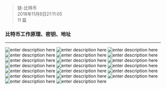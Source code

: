 > 链-比特币  
> 2018年11月6日21:11:05  
> 11 篇  

### 比特币工作原理、密钥、地址


----------


![enter description here](https://www.github.com/jixiyu/images3/raw/master/小书匠/1541509937003.png)
![enter description here](https://www.github.com/jixiyu/images3/raw/master/小书匠/1541509949847.png)
![enter description here](https://www.github.com/jixiyu/images3/raw/master/小书匠/1541509963025.png)
![enter description here](https://www.github.com/jixiyu/images3/raw/master/小书匠/1541509975212.png)
![enter description here](https://www.github.com/jixiyu/images3/raw/master/小书匠/1541509985927.png)
![enter description here](https://www.github.com/jixiyu/images3/raw/master/小书匠/1541509997125.png)
![enter description here](https://www.github.com/jixiyu/images3/raw/master/小书匠/1541510005569.png)
![enter description here](https://www.github.com/jixiyu/images3/raw/master/小书匠/1541510033186.png)
![enter description here](https://www.github.com/jixiyu/images3/raw/master/小书匠/1541510119209.png)
![enter description here](https://www.github.com/jixiyu/images3/raw/master/小书匠/1541510128392.png)
![enter description here](https://www.github.com/jixiyu/images3/raw/master/小书匠/1541510138338.png)
![enter description here](https://www.github.com/jixiyu/images3/raw/master/小书匠/1541510147915.png)
![enter description here](https://www.github.com/jixiyu/images3/raw/master/小书匠/1541510157579.png)
![enter description here](https://www.github.com/jixiyu/images3/raw/master/小书匠/1541510167984.png)
![enter description here](https://www.github.com/jixiyu/images3/raw/master/小书匠/1541510176491.png)
![enter description here](https://www.github.com/jixiyu/images3/raw/master/小书匠/1541510184271.png)
![enter description here](https://www.github.com/jixiyu/images3/raw/master/小书匠/1541510194103.png)
![enter description here](https://www.github.com/jixiyu/images3/raw/master/小书匠/1541510202886.png)
![enter description here](https://www.github.com/jixiyu/images3/raw/master/小书匠/1541510210996.png)
![enter description here](https://www.github.com/jixiyu/images3/raw/master/小书匠/1541510221194.png)